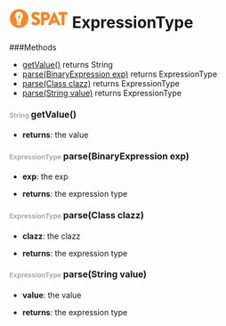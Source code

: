 ![SPAT](spat.jpg) ExpressionType
=====



###Methods
- [getValue()](#1268464124)  returns String
- [parse(BinaryExpression exp)](#95763230)  returns ExpressionType
- [parse(Class clazz)](#-1237794578)  returns ExpressionType
- [parse(String value)](#-1311492622)  returns ExpressionType


#### <span style="font-size:12px;color:#AAAAAA">String</span> <a style="font-size:16px;" name="1268464124">getValue</a><span style="font-size:16px;">()</span>
- <b>returns</b>: the value

#### <span style="font-size:12px;color:#AAAAAA">ExpressionType</span> <a style="font-size:16px;" name="95763230">parse</a><span style="font-size:16px;">(BinaryExpression exp)</span>
- <b>exp</b>: 
        the exp

- <b>returns</b>: the expression type

#### <span style="font-size:12px;color:#AAAAAA">ExpressionType</span> <a style="font-size:16px;" name="-1237794578">parse</a><span style="font-size:16px;">(Class clazz)</span>
- <b>clazz</b>: 
        the clazz

- <b>returns</b>: the expression type

#### <span style="font-size:12px;color:#AAAAAA">ExpressionType</span> <a style="font-size:16px;" name="-1311492622">parse</a><span style="font-size:16px;">(String value)</span>
- <b>value</b>: 
        the value

- <b>returns</b>: the expression type

